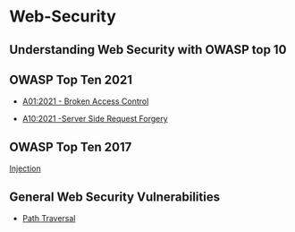 # Web-Security

## Understanding Web Security with OWASP top 10

## OWASP Top Ten 2021

* [A01:2021 - Broken Access Control](/Owasp-Top-Ten-2021/broken-access-control.md)

* [A10:2021 -Server Side Request Forgery](/Owasp-Top-Ten-2021/Server-Side-Request-Forgery.md)

## OWASP Top Ten 2017

[Injection](./OWASP-Top-Ten-2017/Injection.md)

## General Web Security Vulnerabilities

* [Path Traversal](/Path-Traversal.md)
